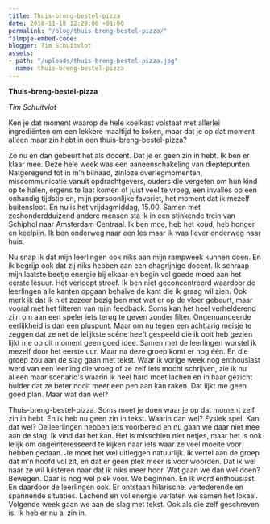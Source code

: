 ```yaml
---
title: Thuis-breng-bestel-pizza
date: 2018-11-18 12:29:00 +01:00
permalink: "/blog/thuis-breng-bestel-pizza/"
filmpje-embed-code: 
blogger: Tim Schuitvlot
assets:
- path: "/uploads/thuis-breng-bestel-pizza.jpg"
  name: thuis-breng-bestel-pizza
---
```


**Thuis-breng-bestel-pizza**

*Tim Schuitvlot*

Ken je dat moment waarop de hele koelkast volstaat met allerlei ingrediënten om een lekkere maaltijd te koken, maar dat je op dat moment alleen maar zin hebt in een thuis-breng-bestel-pizza? 

Zo nu en dan gebeurt het als docent. Dat je er geen zin in hebt. Ik ben er klaar mee. Deze hele week was een aaneenschakeling van dieptepunten. Natgeregend tot in m’n bilnaad, zinloze overlegmomenten, miscommunicatie vanuit opdrachtgevers, ouders die vergeten om hun kind op te halen, ergens te laat komen of juist veel te vroeg, een invalles op een onhandig tijdstip en, mijn persoonlijke favoriet, het moment dat ik mezelf buitensloot.  En nu is het vrijdagmiddag, 15.00. Samen met zeshonderdduizend andere mensen sta ik in een stinkende trein van Schiphol naar Amsterdam Centraal. Ik ben moe, heb het koud, heb honger en keelpijn. Ik ben onderweg naar een les maar ik was liever onderweg naar huis.

Nu snap ik dat mijn leerlingen ook niks aan mijn rampweek kunnen doen. En ik begrijp ook dat zij niks hebben aan een chagrijnige docent. Ik schraap mijn laatste beetje energie bij elkaar en begin vol goede moed aan het eerste lesuur. Het verloopt stroef. Ik ben niet geconcentreerd waardoor de leerlingen alle kanten opgaan behalve de kant die ik graag wil zien. Ook merk ik dat ik niet zozeer bezig ben met wat er op de vloer gebeurt, maar vooral met het filteren van mijn feedback. Soms kan het heel verhelderend zijn om aan een speler iets terug te geven zonder filter. Ongenuanceerde eerlijkheid is dan een pluspunt. Maar om nu tegen een achtjarig meisje te zeggen dat ze net de lelijkste scène heeft gespeeld die ik ooit heb gezien lijkt me op dit moment geen goed idee. Samen met de leerlingen worstel ik mezelf door het eerste uur. Maar na deze groep komt er nog één. En die groep zou aan de slag gaan met tekst. Waar ik vorige week nog enthousiast werd van een leerling die vroeg of ze zelf iets mocht schrijven, zie ik nu alleen maar scenario's waarin ik heel hard moet lachen en in haar gezicht bulder dat ze beter nooit meer een pen aan kan raken. Dat lijkt me geen goed plan. Maar wat dan wel? 

Thuis-breng-bestel-pizza. Soms moet je doen waar je op dat moment zelf zin in hebt. En ik heb nu  geen zin in tekst. Waarin dan wel? Fysiek spel. Kan dat wel? De leerlingen hebben iets voorbereid en nu gaan we daar niet mee aan de slag. Ik vind dat het kan. Het is misschien niet netjes, maar het is ook lelijk om ongeïnteresseerd te kijken naar iets waar ze veel moeite voor hebben gedaan. Je moet het wel uitleggen natuurlijk. Ik vertel aan de groep dat m'n hoofd vol zit, en dat er geen plek meer is voor woorden. Dat ik wel naar ze wil luisteren naar dat ik niks meer hoor. Wat gaan we dan wel doen? Bewegen. Daar is nog wel plek voor. We beginnen. En ik word enthousiast. En daardoor de leerlingen ook. Er ontstaan hilarische, vertederende en spannende situaties. Lachend en vol energie verlaten we samen het lokaal. Volgende week gaan we aan de slag met tekst. Ook als die zelf geschreven is. Ik heb er nu al zin in.
